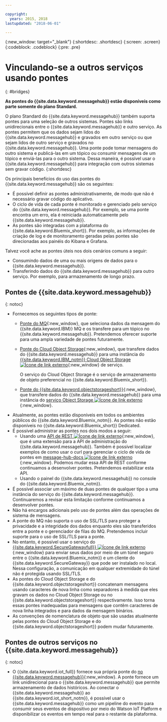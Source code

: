 ```yaml
---

copyright:
  years: 2015, 2018
lastupdated: "2018-06-01"

---
```


{:new_window: target="_blank"}
{:shortdesc: .shortdesc}
{:screen: .screen}
{:codeblock: .codeblock}
{:pre: .pre}

# Vinculando-se a outros serviços usando pontes
{: #bridges}

**As pontes do {{site.data.keyword.messagehub}} estão disponíveis como parte somente do plano Standard.**
<br/>

O plano Standard do {{site.data.keyword.messagehub}} também suporta pontes para uma seleção de outros
sistemas. Pontes são links unidirecionais entre o {{site.data.keyword.messagehub}} e outro serviço. As pontes permitem que os dados sejam lidos do {{site.data.keyword.messagehub}} e gravados em outro serviço ou que sejam lidos de outro serviço e gravados no {{site.data.keyword.messagehub}}. Uma ponte pode tomar mensagens do outro sistema e
publicá-las em um tópico ou consumir mensagens de um tópico e enviá-las para o outro sistema. Dessa maneira, é
possível usar o {{site.data.keyword.messagehub}} para integração com outros sistemas sem gravar
código.
{:shortdesc}

Os principais benefícios do uso das pontes do {{site.data.keyword.messagehub}} são os seguintes:  

* É possível definir as pontes administrativamente, de modo que não é necessário gravar código do aplicativo.
* O ciclo de vida de cada ponte é monitorado e gerenciado pelo serviço do {{site.data.keyword.messagehub}}. Por exemplo, se uma ponte encontra um erro, ela é reiniciada automaticamente pelo {{site.data.keyword.messagehub}}.
* As pontes são integradas com a plataforma do {{site.data.keyword.Bluemix_short}}. Por exemplo, as informações de criação de log e de monitoramento geradas pelas pontes são direcionadas aos painéis do Kibana e Grafana.

Talvez você ache as pontes úteis nos dois cenários comuns a seguir:

* Consumindo dados de uma ou mais origens de dados para o {{site.data.keyword.messagehub}}.
* Transferindo dados do {{site.data.keyword.messagehub}} para outro serviço. Por exemplo, para armazenamento de longo prazo.

## Pontes de {{site.data.keyword.messagehub}}
{: notoc}

* Fornecemos os seguintes tipos de ponte: 
  - [Ponte do MQ](/docs/services/EventStreams/eventstreams105.html){:new_window}, que seleciona dados da mensagem do {{site.data.keyword.IBM}} MQ e os transfere para um tópico no {{site.data.keyword.messagehub}}. Pretendemos oferecer suporte para uma ampla variedade de pontes futuramente.
  - [Ponte do Cloud Object Storage](/docs/services/EventStreams/eventstreams115.html){:new_window}, que transfere dados do {{site.data.keyword.messagehub}} para uma instância do [{{site.data.keyword.IBM_notm}} Cloud Object Storage ![Ícone de link externo](../../icons/launch-glyph.svg "Ícone de link externo")](/docs/services/cloud-object-storage/about-cos.html){:new_window} de serviço. 
    
    O serviço do Cloud Object Storage é o serviço de armazenamento de objeto preferencial no {{site.data.keyword.Bluemix_short}}. 
  - [Ponte do {{site.data.keyword.objectstorageshort}}](/docs/services/EventStreams/eventstreams089.html){:new_window}, que transfere dados do {{site.data.keyword.messagehub}} para uma instância do [serviço Object Storage ![Ícone de link externo](../../icons/launch-glyph.svg "Ícone de link externo")](/docs/services/ObjectStorage/index.html){:new_window}.
* Atualmente, as pontes estão disponíveis em todos os ambientes públicos do {{site.data.keyword.Bluemix_notm}}. As pontes não estão disponíveis no {{site.data.keyword.Bluemix_short}} Dedicated.
* É possível administrar as pontes nos dois modos a seguir:
  - Usando uma [API de REST ![Ícone de link externo](../../icons/launch-glyph.svg "Ícone de link externo")](https://github.com/ibm-messaging/event-streams-docs){:new_window}, que é uma extensão para a API de administração do {{site.data.keyword.messagehub}}. Também é possível localizar exemplos de como usar o curl para gerenciar o ciclo de vida de pontes em [message-hub-docs ![Ícone de link externo](../../icons/launch-glyph.svg "Ícone de link externo")](https://github.com/ibm-messaging/event-streams-docs){:new_window}. Podemos mudar essa API de REST conforme continuamos a desenvolver pontes. Pretendemos estabilizar esta API.
  - Usando o painel do {{site.data.keyword.messagehub}} no console do {{site.data.keyword.Bluemix_notm}}.
* É possível associar um máximo de duas pontes de qualquer tipo a uma instância do serviço do {{site.data.keyword.messagehub}}. Continuaremos a revisar esta limitação conforme continuamos a desenvolver pontes.
* Não há encargos adicionais pelo uso de pontes além das operações de sistema de mensagens.
* A ponte do MQ não suporta o uso de SSL/TLS para proteger a privacidade e a integridade dos dados enquanto eles são transferidos entre a ponte e o gerenciador de filas do MQ. Pretendemos incluir suporte para o uso de SSL/TLS para a ponte. 
* No entanto, é possível usar o serviço do [{{site.data.keyword.SecureGatewayfull}} ![Ícone de link externo](../../icons/launch-glyph.svg "Ícone de link externo")](/docs/services/SecureGateway/secure_gateway.html){:new_window} para enviar seus dados por meio de um túnel seguro entre o {{site.data.keyword.Bluemix_notm}} e um cliente do {{site.data.keyword.SecureGateway}} que pode ser instalado no local. Nessa configuração, a comunicação em qualquer extremidade do túnel não é protegida usando SSL/TLS.
* As pontes do Cloud Object Storage e do {{site.data.keyword.objectstorageshort}} concatenam mensagens usando caracteres de nova linha como separadores à medida que eles gravam os dados no Cloud Object Storage ou no {{site.data.keyword.objectstorageshort}} respectivamente. Isso torna essas pontes inadequadas para mensagens que contêm caracteres de nova linha integrados e para dados da mensagem binários.
* As convenções de nomenclatura de objeto que são usadas atualmente pelas pontes do Cloud Object Storage e do {{site.data.keyword.objectstorageshort}} podem mudar futuramente.

## Pontes de outros serviços no {{site.data.keyword.messagehub}}
{: notoc}

* O {{site.data.keyword.iot_full}} fornece sua própria ponte do [ no {{site.data.keyword.messagehub}}](/docs/services/EventStreams/eventstreams119.html){:new_window}. A ponte fornece um link unidirecional para o {{site.data.keyword.messagehub}} que permite armazenamento de dados históricos. Ao conectar o {{site.data.keyword.messagehub}} ao {{site.data.keyword.iot_short_notm}}, é possível usar o {{site.data.keyword.messagehub}} como um pipeline do evento para consumir seus eventos de dispositivo por meio do Watson IoT Platform e disponibilizar os eventos em tempo real para o restante da plataforma. 


